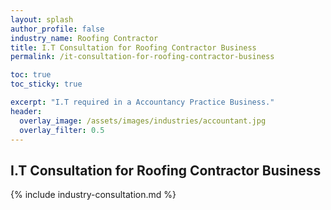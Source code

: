 ```yaml
---
layout: splash 
author_profile: false 
industry_name: Roofing Contractor
title: I.T Consultation for Roofing Contractor Business
permalink: /it-consultation-for-roofing-contractor-business

toc: true
toc_sticky: true

excerpt: "I.T required in a Accountancy Practice Business."
header:
  overlay_image: /assets/images/industries/accountant.jpg
  overlay_filter: 0.5 
---
```


## I.T Consultation for Roofing Contractor Business

{% include industry-consultation.md %}

